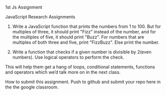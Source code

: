 1st Js Assignment

JavaScript Research Assignments

1. Write a JavaScript function that prints the numbers from 1 to 100. But for multiples of three, it should print "Fizz" instead of the number, and for the multiples of five, it should print "Buzz". For numbers that are multiples of both three and five, print "FizzBuzz". Else print the number.

2. ⁠Write a function that checks if a given number is divisible by 2(even numbers). Use logical operators to perform the check.

This will help them get a hang of loops, conditional statements, functions and operators which we’d talk more on in the next class.

How to submit this assignment.
Push to github and submit your repo here in the the google classroom.
